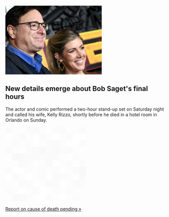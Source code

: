 
![New details emerge about Bob Saget's final hours](./20220112055836.png)
## New details emerge about Bob Saget's final hours

The actor and comic performed a two-hour stand-up set on Saturday night and called his wife, Kelly Rizzo, shortly before he died in a hotel room in Orlando on Sunday.

![pic](../square_bg.png)

[Report on cause of death pending »](https://www.yahoo.com/entertainment/bob-saget-died-sleep-cause-of-death-unknown-191114744.html)
